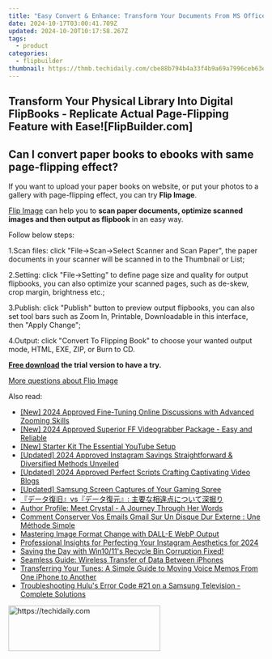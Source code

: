 ```yaml
---
title: "Easy Convert & Enhance: Transform Your Documents From MS Office to Interactive Paperback Books [Experience With FlipOffice Pro - FlipBuilder.com]"
date: 2024-10-17T03:00:41.709Z
updated: 2024-10-20T10:17:58.267Z
tags:
  - product
categories:
  - flipbuilder
thumbnail: https://thmb.techidaily.com/cbe88b794b4a33f4b9a69a7996ceb63e4276735d9be42e403798167c8028b648.jpg
---
```


## Transform Your Physical Library Into Digital FlipBooks - Replicate Actual Page-Flipping Feature with Ease![FlipBuilder.com]

## Can I convert paper books to ebooks with same page-flipping effect?

If you want to upload your paper books on website, or put your photos to a gallery with page-flipping effect, you can try **Flip Image**. 

[Flip Image](https://tools.techidaily.com/flipbuilder/products/) can help you to **scan paper documents, optimize scanned images and then output as flipbook** in an easy way.

Follow below steps:

1.Scan files: click "File->Scan->Select Scanner and Scan Paper", the paper documents in your scanner will be scanned in to the Thumbnail or List;

2.Setting: click "File->Setting" to define page size and quality for output flipbooks, you can also optimize your scanned pages, such as de-skew, crop margin, brightness etc.;

3.Publish: click "Publish" button to preview output flipbooks, you can also set tool bars such as Zoom In, Printable, Downloadable in this interface, then "Apply Change";

4.Output: click "Convert To Flipping Book" to choose your wanted output mode, HTML, EXE, ZIP, or Burn to CD.

**[Free download](https://tools.techidaily.com/flipbuilder/products/) the trial version to have a try.** 

[More questions about Flip Image](https://tools.techidaily.com/flipbuilder/products/)

<ins class="adsbygoogle"
     style="display:block"
     data-ad-format="autorelaxed"
     data-ad-client="ca-pub-7571918770474297"
     data-ad-slot="1223367746"></ins>

<ins class="adsbygoogle"
     style="display:block"
     data-ad-client="ca-pub-7571918770474297"
     data-ad-slot="8358498916"
     data-ad-format="auto"
     data-full-width-responsive="true"></ins>

<span class="atpl-alsoreadstyle">Also read:</span>
<div><ul>
<li><a href="https://fox-direct.techidaily.com/new-2024-approved-fine-tuning-online-discussions-with-advanced-zooming-skills/"><u>[New] 2024 Approved Fine-Tuning Online Discussions with Advanced Zooming Skills</u></a></li>
<li><a href="https://facebook-video-files.techidaily.com/new-2024-approved-superior-ff-videograbber-package-easy-and-reliable/"><u>[New] 2024 Approved Superior FF Videograbber Package - Easy and Reliable</u></a></li>
<li><a href="https://youtube-stream.techidaily.com/new-starter-kit-the-essential-youtube-setup/"><u>[New] Starter Kit The Essential YouTube Setup</u></a></li>
<li><a href="https://instagram-videos.techidaily.com/updated-2024-approved-instagram-savings-straightforward-and-diversified-methods-unveiled/"><u>[Updated] 2024 Approved Instagram Savings Straightforward & Diversified Methods Unveiled</u></a></li>
<li><a href="https://vp-tips.techidaily.com/updated-2024-approved-perfect-scripts-crafting-captivating-video-blogs/"><u>[Updated] 2024 Approved Perfect Scripts Crafting Captivating Video Blogs</u></a></li>
<li><a href="https://on-screen-recording.techidaily.com/updated-samsung-screen-captures-of-your-gaming-spree/"><u>[Updated] Samsung Screen Captures of Your Gaming Spree</u></a></li>
<li><a href="https://win-docs.techidaily.com/1728505238845-vs/"><u>『データ復旧』vs『データ復元』: 主要な相違点について深掘り</u></a></li>
<li><a href="https://win-docs.techidaily.com/author-profile-meet-crystal-a-journey-through-her-words/"><u>Author Profile: Meet Crystal - A Journey Through Her Words</u></a></li>
<li><a href="https://win-docs.techidaily.com/comment-conserver-vos-emails-gmail-sur-un-disque-dur-externe-une-methode-simple/"><u>Comment Conserver Vos Emails Gmail Sur Un Disque Dur Externe : Une Méthode Simple</u></a></li>
<li><a href="https://tech-savvy.techidaily.com/mastering-image-format-change-with-dall-e-webp-output/"><u>Mastering Image Format Change with DALL-E WebP Output</u></a></li>
<li><a href="https://instagram-clips.techidaily.com/professional-insights-for-perfecting-your-instagram-aesthetics-for-2024/"><u>Professional Insights for Perfecting Your Instagram Aesthetics for 2024</u></a></li>
<li><a href="https://win11-tips.techidaily.com/saving-the-day-with-win1011s-recycle-bin-corruption-fixed/"><u>Saving the Day with Win10/11's Recycle Bin Corruption Fixed!</u></a></li>
<li><a href="https://win-docs.techidaily.com/seamless-guide-wireless-transfer-of-data-between-iphones/"><u>Seamless Guide: Wireless Transfer of Data Between iPhones</u></a></li>
<li><a href="https://win-docs.techidaily.com/transferring-your-tunes-a-simple-guide-to-moving-voice-memos-from-one-iphone-to-another/"><u>Transferring Your Tunes: A Simple Guide to Moving Voice Memos From One iPhone to Another</u></a></li>
<li><a href="https://win-docs.techidaily.com/troubleshooting-hulus-error-code-21-on-a-samsung-television-complete-solutions/"><u>Troubleshooting Hulu's Error Code #21 on a Samsung Television - Complete Solutions</u></a></li>
</ul></div>

<!-- affiliate ads begin -->
<a href="https://wigfever.sjv.io/c/5597632/1995803/22899" target="_top" id="1995803">
  <img src="//a.impactradius-go.com/display-ad/22899-1995803" border="0" alt="https://techidaily.com" width="300" height="90"/>
</a>
<img height="0" width="0" src="https://wigfever.sjv.io/i/5597632/1995803/22899" style="position:absolute;visibility:hidden;" border="0" />
<!-- affiliate ads end -->

